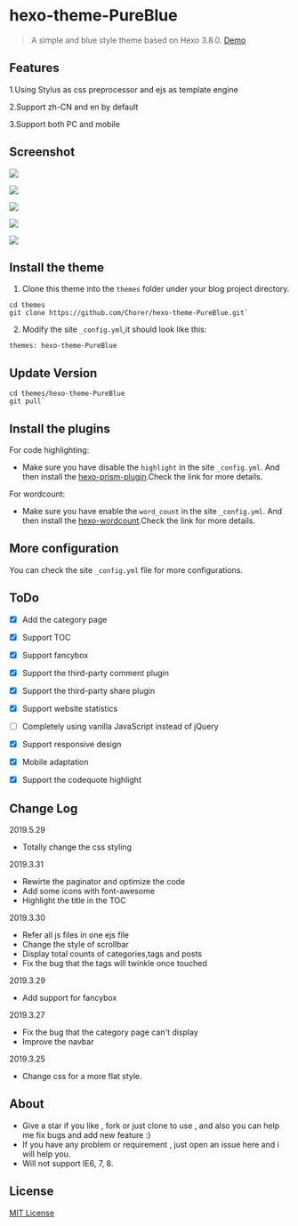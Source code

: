 # hexo-theme-PureBlue


>A simple and blue style theme based on Hexo 3.8.0. [Demo](https://chorer.github.io/)

## Features 

1.Using Stylus as css preprocessor and ejs as template engine

2.Support zh-CN and en by default

3.Support both PC and mobile

## Screenshot 

![](https://myblog-1258623898.cos.ap-chengdu.myqcloud.com/PureBlue-readme/screely-1575098364716.png)

![](https://myblog-1258623898.cos.ap-chengdu.myqcloud.com/PureBlue-readme/screely-1575098343948.png)

![](https://myblog-1258623898.cos.ap-chengdu.myqcloud.com/PureBlue-readme/screely-1575098375310.png)

![](https://myblog-1258623898.cos.ap-chengdu.myqcloud.com/PureBlue-readme/screely-1575098386397.png)



![](https://myblog-1258623898.cos.ap-chengdu.myqcloud.com/PureBlue-readme/Snipaste_2019-11-30_15-42-20.png)

## Install the theme

1. Clone this theme into the `themes` folder under your blog project directory.
```
cd themes
git clone https://github.com/Chorer/hexo-theme-PureBlue.git`
```
2. Modify the site `_config.yml`,it should look like this:
```
themes: hexo-theme-PureBlue
```

## Update Version
```
cd themes/hexo-theme-PureBlue
git pull`
```
## Install the plugins 

For code highlighting:
* Make sure you have disable the `highlight` in the site `_config.yml`.
And then install the [hexo-prism-plugin](https://github.com/ele828/hexo-prism-plugin).Check the link for more details.

For wordcount:
* Make sure you have enable the `word_count` in the site `_config.yml`.
And then install the [hexo-wordcount](https://github.com/willin/hexo-wordcount).Check the link for more details.

## More configuration 

You can check the site `_config.yml` file for more configurations. 


## ToDo

- [x] Add the category page  
- [x] Support TOC  
- [x] Support fancybox  
- [x] Support the third-party comment plugin  
- [x] Support the third-party share plugin  
- [x] Support website statistics 
- [ ] Completely using vanilla JavaScript instead of jQuery 
- [x] Support responsive design 
- [x] Mobile adaptation 
- [x] Support the codequote highlight 



## Change Log

2019.5.29
* Totally change the css styling

2019.3.31
* Rewirte the paginator and optimize the code
* Add some icons with font-awesome
* Highlight the title in the TOC

2019.3.30
* Refer all js files in one ejs file
* Change the style of scrollbar
* Display total counts of categories,tags and posts
* Fix the bug that the tags will twinkle once touched

2019.3.29
* Add support for fancybox

2019.3.27
* Fix the bug that the category page can't display
* Improve the navbar

2019.3.25
* Change css for a more flat style.  

## About
* Give a star if you like , fork or just clone to use , and also you can help me fix bugs and add new feature :)
* If you have any problem or requirement , just open an issue here and i will help you.
* Will not support IE6, 7, 8.

## License  

[MIT License](https://github.com/Chorer/hexo-theme-PureBlue/blob/master/LICENSE)
